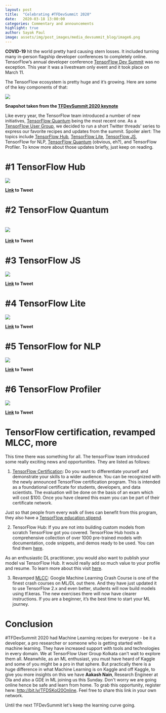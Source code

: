 ```yaml
---
layout: post
title:  "Celebrating #TFDevSummit 2020"
date:   2020-03-18 13:00:00
categories: Commentary and announcements
highlight: true
author: Sayak Paul
image: assets/img/post_images/media_devsummit_blog/image6.png
---
```


**COVID-19** hit the world pretty hard causing stern losses. It included turning many in-person flagship developer conferences to completely online. TensorFlow’s annual developer conference [<span class="underline">TensorFlow Dev Summit</span>](https://www.tensorflow.org/dev-summit) was no exception. This year it was a livestream only event and it took place on March 11.

The TensorFlow ecosystem is pretty huge and it’s growing. Here are some of the key components of that:

![](assets/img/post_images/media_devsummit_blog/image6.png)

**Snapshot taken from the [<span class="underline">TFDevSummit 2020 keynote</span>](https://youtu.be/_lsjCH3fd00)**

Like every year, the TensorFlow team introduced a number of new initiatives, [<span class="underline">TensorFlow Quantum</span>](https://www.tensorflow.org/quantum/) being the most recent one. As a [<span class="underline">TensorFlow User Group</span>](https://www.tensorflow.org/community/groups), we decided to run a short Twitter threads’ series to express our favorite recipes and updates from the summit. Spoiler alert: The topics include [<span class="underline">TensorFlow Hub</span>](https://www.tensorflow.org/hub), [<span class="underline">TensorFlow Lite</span>](https://www.tensorflow.org/lite), [<span class="underline">TensorFlow JS</span>](https://www.tensorflow.org/js), TensorFlow for NLP, [<span class="underline">TensorFlow Quantum</span>](https://www.tensorflow.org/quantum) (obvious, eh?), and TensorFlow Profiler. To know more about those updates briefly, just keep on reading.

# \#1 TensorFlow Hub

![](assets/img/post_images/media_devsummit_blog/image1.png)

**[<span class="underline">Link</span>](https://twitter.com/TFUGKol/status/1238351587304591360) to Tweet**

# \#2 TensorFlow Quantum

# ![](assets/img/post_images/media_devsummit_blog/image3.png)

**[<span class="underline">Link</span>](https://twitter.com/TFUGKol/status/1238139119278030850) to Tweet**

# \#3 TensorFlow JS

![](assets/img/post_images/media_devsummit_blog/image2.png)

**[<span class="underline">Link</span>](https://twitter.com/TFUGKol/status/1239553411877462016) to Tweet**

# \#4 TensorFlow Lite

![](assets/img/post_images/media_devsummit_blog/image7.png)

**[<span class="underline">Link</span>](https://twitter.com/TFUGKol/status/1239192872533909505) to Tweet**

# \#5 TensorFlow for NLP

![](assets/img/post_images/media_devsummit_blog/image5.png)

**[<span class="underline">Link</span>](https://twitter.com/TFUGKol/status/1238487364080549889) to Tweet**

# \#6 TensorFlow Profiler

![](assets/img/post_images/media_devsummit_blog/image4.png)

**[<span class="underline">Link</span>](https://twitter.com/TFUGKol/status/1238081475288772611) to Tweet**

# TensorFlow certification, revamped MLCC, more

This time there was something for all. The tensorFlow team introduced some really exciting news and opportunities. They are listed as follows:

1. [TensorFlow Certification](https://www.tensorflow.org/certificate): Do you want to differentiate yourself and demonstrate your skills to a wider audience. You can be recognized with the newly announced TensorFlow certification program. This is intended as a foundational certificate for students, developers, and data scientists. The evaluation will be done on the basis of an exam which will cost $100. Once you have cleared this exam you can be part of their certificate network.

Just so that people from every walk of lives can benefit from this program, they also have a [TensorFlow education stipend](https://www.tensorflow.org/site-assets/downloads/marketing/cert/TF_Education_Stipend.pdf).

2. TensorFlow Hub: If you are not into building custom models from scratch TensorFlow got you covered. TensorFlow Hub hosts a comprehensive collection of over 1000 pre-trained models with documentation, code snippets, and demos ready to be used. You can find them [<span class="underline">here</span>](https://tfhub.dev/).

As an enthusiastic DL practitioner, you would also want to publish your model vai TensorFlow Hub. It would really add so much value to your profile and resume. To learn more about this visit [<span class="underline">here</span>](https://github.com/tensorflow/hub/tree/master/tfhub_dev).

3. Revamped [<span class="underline">MLCC</span>](https://developers.google.com/machine-learning/crash-course): Google Machine Learning Crash Course is one of the finest crash courses on ML/DL out there. And they have just updated it to use TensorFlow 2.x and even better, students will now build models using tf.keras. The new exercises there will now have clearer instructions. If you are a beginner, it’s the best time to start your ML journey.

# Conclusion

\#TFDevSummit 2020 had Machine Learning recipes for everyone - be it a developer, a pro researcher or someone who is getting started with machine learning. They have increased support with tools and technologies in every domain. We at TensorFlow User Group Kolkata can't wait to explore them all. Meanwhile, as an ML enthusiast, you must have heard of Kaggle and some of you might be a pro in that sphere. But practically there is a huge difference in what Machine Learning is on Kaggle and off Kaggle, to give you more insights on this we have **Aakash Nain**, Research Engineer at Ola and also a GDE in ML joining us this Sunday. Don't worry we are going online hence be safe and learn from home. To grab this opportunity, register here: [<span class="underline">http://bit.ly/TFDSKol20Online</span>](http://bit.ly/TFDSKol20Online). Feel free to share this link in your own network.

Until the next TFDevSummit let's keep the learning curve going.
